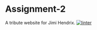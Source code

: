 # Assignment-2
A tribute website for Jimi Hendrix.
[![linter](https://github.com/3verett/Assignment-2/workflows/linter/badge.svg)](https://github.com/marketplace/actions/super-linter)
